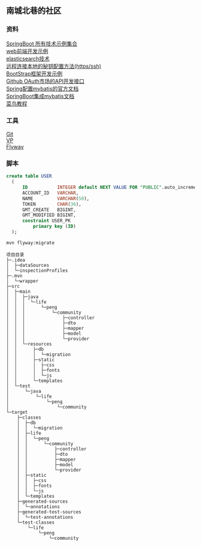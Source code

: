 ## 南城北巷的社区

### 资料   
[SpringBoot 所有技术示例集合](https://spring.io/guides)<br>
[web前端开发示例](https://spring.io/guides/gs/serving-web-content/)<br>
[elasticsearch技术](https://elasticsearch.cn/explore)  
[远程连接本地的秘钥配置方法(https/ssh)](https://developer.github.com/v3/guides/managing-deploy-keys/#deploy-keys)<br>
[BootStrap框架开发示例](https://v3.bootcss.com/getting-started/)<br>
[Github OAuth市场的API开发接口](https://developer.github.com/apps/building-github-apps/creating-a-github-app/)<br>
[Spring配置mybatis的官方文档](https://docs.spring.io/spring-boot/docs/2.0.0.RC1/reference/htmlsingle/#boot-features-embedded-database-support)<br>
[SpringBoot集成mybatis文档](http://mybatis.org/spring-boot-starter/mybatis-spring-boot-autoconfigure/)<br>
[菜鸟教程](https://www.runoob.com/mysql/mysql-insert-query.html)

### 工具
[Git](https://git-scm.com/download)<br>
[VP](https://www.visual-paradigm.com)<br>
[Flyway](https://flywaydb.org/getstarted/firststeps/maven)

### 脚本
```sql
create table USER
  (
      ID           INTEGER default NEXT VALUE FOR "PUBLIC".auto_increment,
      ACCOUNT_ID   VARCHAR,
      NAME         VARCHAR(50),
      TOKEN        CHAR(36),
      GMT_CREATE   BIGINT,
      GMT_MODIFIED BIGINT,
      constraint USER_PK
          primary key (ID)
  );
  ```
  ```bash
  mvn flyway:migrate
  ```

```
项目目录
├─.idea
│  ├─dataSources
│  └─inspectionProfiles
├─.mvn
│  └─wrapper
├─src
│  ├─main
│  │  ├─java
│  │  │  └─life
│  │  │      └─peng
│  │  │          └─community
│  │  │              ├─controller
│  │  │              ├─dto
│  │  │              ├─mapper
│  │  │              ├─model
│  │  │              └─provider
│  │  └─resources
│  │      ├─db
│  │      │  └─migration
│  │      ├─static
│  │      │  ├─css
│  │      │  ├─fonts
│  │      │  └─js
│  │      └─templates
│  └─test
│      └─java
│          └─life
│              └─peng
│                  └─community
└─target
    ├─classes
    │  ├─db
    │  │  └─migration
    │  ├─life
    │  │  └─peng
    │  │      └─community
    │  │          ├─controller
    │  │          ├─dto
    │  │          ├─mapper
    │  │          ├─model
    │  │          └─provider
    │  ├─static
    │  │  ├─css
    │  │  ├─fonts
    │  │  └─js
    │  └─templates
    ├─generated-sources
    │  └─annotations
    ├─generated-test-sources
    │  └─test-annotations
    └─test-classes
        └─life
            └─peng
                └─community
```